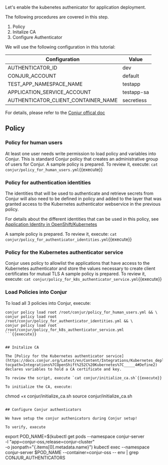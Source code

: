 

Let's enable the kubenetes authenicator for application deployment.

The following procedures are covered in this step.
1. Policy
2. Initalize CA
3. Configure Authenticator

We will use the following configuration in this tutorial:

| Configuration    | Value   |
|------------------|---------|
| AUTHENTICATOR_ID | dev     |
| CONJUR_ACCOUNT   | default |
| TEST_APP_NAMESPACE_NAME | testapp
| APPLICATION_SERVICE_ACCOUNT | testapp-sa |
| AUTHENTICATOR_CLIENT_CONTAINER_NAME | secretless |

For details, please refer to the [Conjur offical doc](https://docs.conjur.org/Latest/en/Content/Integrations/Kubernetes_deployApplicationCluster.htm?tocpath=Integrations%7COpenShift%252C%20Kubernetes%7C_____4)

## Policy

### Policy for human users

At least one user needs write permission to load policy and variables into Conjur. This is standard Conjur policy that creates an administrative group of users for Conjur.
A sample policy is prepared.
To review it, execute: `cat conjur/policy_for_human_users.yml`{{execute}}

### Policy for authentication identities

The identities that will be used to authenticate and retrieve secrets from Conjur will also need to be defined in policy and added to the layer that was granted access to the Kubernetes authenticator webservice in the previous policy.

For details about the different identities that can be used in this policy, see [Application Identity in OpenShift/Kubernetes](https://docs.conjur.org/Latest/en/Content/Integrations/Kubernetes_AppIdentity.htm)

A sample policy is prepared.
To review it, execute: `cat conjur/policy_for_authenticator_identities.yml`{{execute}}

### Policy for the Kubernetes authenticator service

Conjur uses policy to allowlist the applications that have access to the Kubernetes authenticator and store the values necessary to create client certificates for mutual TLS
A sample policy is prepared.
To review it, execute: `cat conjur/policy_for_k8s_authenticator_service.yml`{{execute}}


### Load Policies into Conjur

To load all 3 policies into Conjur, execute:

```
conjur policy load root /root/conjur/policy_for_human_users.yml && \
conjur policy load root /root/conjur/policy_for_authenticator_identities.yml && \
conjur policy load root /root/conjur/policy_for_k8s_authenticator_service.yml 
```{{execute}}


## Initalize CA

The [Policy for the Kubernetes authenticator service](https://docs.conjur.org/Latest/en/Content/Integrations/Kubernetes_deployApplicationCluster.htm?tocpath=Integrations%7COpenShift%252C%20Kubernetes%7C_____4#Define2) declares variables to hold a CA certificate and key.

To review the script, execute `cat conjur/initialize_ca.sh`{{execute}}

To initialize the CA, execute: 
```
chmod +x conjur/initialize_ca.sh
source conjur/initialize_ca.sh
```{{execute}}

## Configure Conjur authenticators

We have setup the conjur authenicators during Conjur setup!

To verify, execute 
```
export POD_NAME=$(kubectl get pods --namespace conjur-server \
   -l "app=conjur-oss,release=conjur-cluster" \
   -o jsonpath="{.items[0].metadata.name}")
kubectl exec --namespace conjur-server  $POD_NAME  --container=conjur-oss -- env | grep CONJUR_AUTHENTICATORS
```{{execute}}
